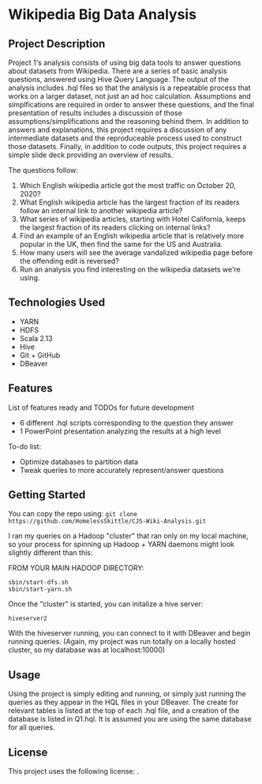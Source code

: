 # Wikipedia Big Data Analysis

## Project Description

Project 1's analysis consists of using big data tools to answer questions about datasets from Wikipedia. There are a series of basic analysis questions, answered using Hive Query Language. The output of the analysis includes .hql files so that the analysis is a repeatable process that works on a larger dataset, not just an ad hoc calculation. Assumptions and simplfications are required in order to answer these questions, and the final presentation of results includes a discussion of those assumptions/simplifications and the reasoning behind them. In addition to answers and explanations, this project requires a discussion of any intermediate datasets and the reproduceable process used to construct those datasets. Finally, in addition to code outputs, this project requires a simple slide deck providing an overview of results. 

The questions follow: 
1. Which English wikipedia article got the most traffic on October 20, 2020? 
2. What English wikipedia article has the largest fraction of its readers follow an internal link to another wikipedia article? 
3. What series of wikipedia articles, starting with Hotel California, keeps the largest fraction of its readers clicking on internal links? 
4. Find an example of an English wikipedia article that is relatively more popular in the UK, then find the same for the US and Australia. 
5. How many users will see the average vandalized wikipedia page before the offending edit is reversed? 
6. Run an analysis you find interesting on the wikipedia datasets we're using.

## Technologies Used

* YARN
* HDFS
* Scala 2.13
* Hive
* Git + GitHub
* DBeaver

## Features

List of features ready and TODOs for future development
* 6 different .hql scripts corresponding to the question they answer
* 1 PowerPoint presentation analyzing the results at a high level

To-do list:
* Optimize databases to partition data
* Tweak queries to more accurately represent/answer questions 

## Getting Started
   
You can copy the repo using:
``` git clone https://github.com/HomelessSkittle/CJS-Wiki-Analysis.git ```

I ran my queries on a Hadoop "cluster" that ran only on my local machine, so your process for spinning up Hadoop + YARN daemons might look slightly different than this:

FROM YOUR MAIN HADOOP DIRECTORY:
```
sbin/start-dfs.sh
sbin/start-yarn.sh
```
Once the "cluster" is started, you can initalize a hive server:
```
hiveserver2
```
With the hiveserver running, you can connect to it with DBeaver and begin running queries.
(Again, my project was run totally on a locally hosted cluster, so my database was at localhost:10000)

## Usage

Using the project is simply editing and running, or simply just running the queries as they appear in the HQL files in your DBeaver.
The create for relevant tables is listed at the top of each .hql file, and a creation of the database is listed in Q1.hql. It is assumed you are using the same database for all queries.


## License

This project uses the following license: [<MIT License>](<https://mit-license.org/>).
